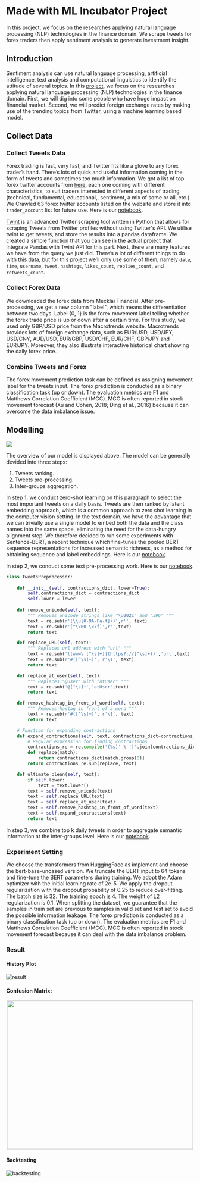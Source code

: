 # Made with ML Incubator Project
In this project, we focus on the researches applying natural language processing (NLP) technologies in the finance domain. We scrape tweets for forex traders then apply sentiment analysis to generate investment insight.

## Introduction
Sentiment analysis can use natural language processing, artificial intelligence, text analysis and computational linguistics to identify the attitude of several topics. In this [project](https://madewithml.com/projects/1390/nlp-oriented-finance-analyzer/), we focus on the researches applying natural language processing (NLP) technologies in the finance domain. First, we will dig into some people who have huge impact on financial market. Second, we will predict foreign exchange rates by making use of the trending topics from Twitter, using a machine learning based model.

## Collect Data

### Collect Tweets Data
Forex trading is fast, very fast, and Twitter fits like a glove to any forex trader’s hand. There’s lots of quick and useful information coming in the form of tweets and sometimes too much information. We got a list of top forex twitter accounts from [here](https://www.forexcrunch.com/60-top-forex-twitter-accounts/), each one coming with different characteristics, to suit traders interested in different aspects of trading (technical, fundamental, educational,, sentiment, a mix of some or all, etc.). We Crawled 63 forex twitter accounts listed on the website and store it into `trader_account` list for future use. Here is our [notebook](https://github.com/penguinwang96825/Made-with-ML-Incubator-Project/blob/master/notebook/twint.ipynb).

[Twint](https://github.com/twintproject/twint) is an advanced Twitter scraping tool written in Python that allows for scraping Tweets from Twitter profiles without using Twitter's API. We utilise twint to get tweets, and store the results into a pandas dataframe. We created a simple function that you can see in the actual project that integrate Pandas with Twint API for this part. Next, there are many features we have from the query we just did. There’s a lot of different things to do with this data, but for this project we’ll only use some of them, namely `date`, `time`, `username`, `tweet`, `hashtags`, `likes_count`, `replies_count`, and `retweets_count`.

### Collect Forex Data
We downloaded the forex data from Mecklai Financial. After pre-processing, we get a new column "label", which means the differentiation between two days. Label {0, 1} is the forex movement label telling whether the forex trade price is up or down after a certain time. For this study, we used only GBP/USD price from the Macrotrends website. Macrotrends provides lots of foreign exchange data, such as EUR/USD, USD/JPY, USD/CNY, AUD/USD, EUR/GBP, USD/CHF, EUR/CHF, GBP/JPY and EUR/JPY. Moreover, they also illustrate interactive historical chart showing the daily forex price.

### Combine Tweets and Forex
The forex movement prediction task can be defined as assigning movement label for the tweets input. The forex prediction is conducted as a binary classification task (up or down). The evaluation metrics are F1 and Matthews Correlation Coefficient (MCC). MCC is often reported in stock movement forecast (Xu and Cohen, 2018; Ding et al., 2016) because it can overcome the data imbalance issue.

## Modelling
![](https://github.com/penguinwang96825/Made-with-ML-Incubator-Project/blob/master/image/model%20structure.png?raw=true)

The overview of our model is displayed above. The model can be generally devided into three steps:
1. Tweets ranking.
2. Tweets pre-processing.
3. Inter-groups aggregation.

In step 1, we conduct zero-shot learning on this paragraph to select the most important tweets on a daily basis. Tweets are then ranked by latent embedding approach, which is a common approach to zero shot learning in the computer vision setting. In the text domain, we have the advantage that we can trivially use a single model to embed both the data and the class names into the same space, eliminating the need for the data-hungry alignment step. We therefore decided to run some experiments with Sentence-BERT, a recent technique which fine-tunes the pooled BERT sequence representations for increased semantic richness, as a method for obtaining sequence and label embeddings. Here is our [notebook](https://github.com/penguinwang96825/Made-with-ML-Incubator-Project/blob/master/notebook/Zero-shot%20Learning.ipynb).

In step 2, we conduct some text pre-processing work. Here is our [notebook](https://github.com/penguinwang96825/Made-with-ML-Incubator-Project/blob/master/notebook/Tweet%20Preprocessing.ipynb).
```python
class TweetsPreprocessor:
    
    def __init__(self, contractions_dict, lower=True):
        self.contractions_dict = contractions_dict
        self.lower = lower
        
    def remove_unicode(self, text):
        """ Removes unicode strings like "\u002c" and "x96" """
        text = re.sub(r'(\\u[0-9A-Fa-f]+)',r'', text)       
        text = re.sub(r'[^\x00-\x7f]',r'',text)
        return text

    def replace_URL(self, text):
        """ Replaces url address with "url" """
        text = re.sub('((www\.[^\s]+)|(https?://[^\s]+))','url',text)
        text = re.sub(r'#([^\s]+)', r'\1', text)
        return text

    def replace_at_user(self, text):
        """ Replaces "@user" with "atUser" """
        text = re.sub('@[^\s]+','atUser',text)
        return text

    def remove_hashtag_in_front_of_word(self, text):
        """ Removes hastag in front of a word """
        text = re.sub(r'#([^\s]+)', r'\1', text)
        return text

    # Function for expanding contractions
    def expand_contractions(self, text, contractions_dict=contractions_dict):
        # Regular expression for finding contractions
        contractions_re = re.compile('(%s)' % '|'.join(contractions_dict.keys()))
        def replace(match):
            return contractions_dict[match.group(0)]
        return contractions_re.sub(replace, text)

    def ultimate_clean(self, text):
        if self.lower:
            text = text.lower()
        text = self.remove_unicode(text)
        text = self.replace_URL(text)
        text = self.replace_at_user(text)
        text = self.remove_hashtag_in_front_of_word(text)
        text = self.expand_contractions(text)
        return text
```

In step 3, we combine top k daily tweets in order to aggregate semantic information at the inter-groups level. Here is our [notebook](https://github.com/penguinwang96825/Made-with-ML-Incubator-Project/blob/master/notebook/BERT%20Aggregate%20Model.ipynb).

### Experiment Setting
We choose the transformers from HuggingFace as implement and choose the bert-base-uncased version. We truncate the BERT input to 64 tokens and fine-tune the BERT parameters during training. We adopt the Adam optimizer with the initial learning rate of 2e-5. We apply the dropout regularization with the dropout probability of 0.25 to reduce over-fitting. The batch size is 32. The training epoch is 4. The weight of L2 regularization is 0.1. When splitting the dataset, we guarantee that the samples in train set are previous to samples in valid set and test set to avoid the possible information leakage. The forex prediction is conducted as a binary classification task (up or down). The evaluation metrics are F1 and Matthews Correlation Coefficient (MCC). MCC is often reported in stock movement forecast because it can deal with the data imbalance problem.

### Result
#### History Plot
![result](https://github.com/penguinwang96825/Made-with-ML-Incubator-Project/blob/master/image/result.png?raw=true)

#### Confusion Matrix: 
<p align="center">
    <img src="https://github.com/penguinwang96825/Made-with-ML-Incubator-Project/blob/master/image/confusion%20matrix.png?raw=true" width="500" height="400">
</p>

#### Backtesting
![backtesting](https://github.com/penguinwang96825/Made-with-ML-Incubator-Project/blob/master/image/backtesting.png?raw=true)